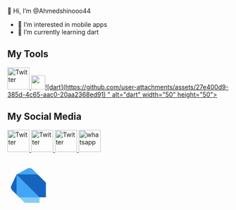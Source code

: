  👋 Hi, I’m @Ahmedshinooo44
- 👀 I’m interested in mobile apps
- 🌱 I’m currently learning dart
<h2 align="left">My Tools</h2>

<div align="left">
      <a href="https://www.facebook.com/ahmedjimmy2020" target="_blank">
    <img src="https://raw.githubusercontent.com/maurodesouza/profile-readme-generator/master/src/assets/icons/social/facebook/default.svg" alt="Twitter" width="50" height="50">
    </a>
      <a href="![dart](https://github.com/user-attachments/assets/09687fe4-4f21-4f91-a006-a8db087bc101)-">
     <img src="<svg fill="none" height="32" width="32" xmlns="http://www.w3.org/2000/svg"><path d="m16.739 2.037a1.314 1.314 0 0 0 -.916.377l-.013.01-8.59 4.965 8.566 8.566v.006l10.3 10.3 1.963-3.536-7.081-16.997-3.3-3.3a1.307 1.307 0 0 0 -.927-.388z" fill="#66c3fa"/><path d="m7.25 7.35-4.962 8.581-.01.013a1.3 1.3 0 0 0 .009 1.843l4.113 4.113 16.084 6.327 3.636-2.02-.1-.1h-.025l-10.083-10.1h-.012z" fill="#215896"/><path d="m7.192 7.362 8.764 8.773h.013l10.087 10.1 3.839-.732.005-11.363-4.054-3.973a6.52 6.52 0 0 0 -3.624-1.616v-.044z" fill="#235997"/><path d="m7.256 7.411 8.768 8.768v.013l10.092 10.092-.734 3.839h-11.36l-3.971-4.056a6.522 6.522 0 0 1 -1.614-3.625h-.044z" fill="#58b6f0"/></svg>![dart](https://github.com/user-attachments/assets/27e400d9-385d-4c65-aac0-20aa2368ed91)
" alt="dart" width="50" height="50">
    </a>


</div>


<h2 align="left">My Social Media</h2>

<div align="left">
      <a href="https://www.facebook.com/ahmedjimmy2020" target="_blank">
    <img src="https://raw.githubusercontent.com/maurodesouza/profile-readme-generator/master/src/assets/icons/social/facebook/default.svg" alt="Twitter" width="50" height="50">
    </a>
      <a href="https://www.linkedin.com/in/ahmed-shinoo-60694a277/">
    <img src="https://raw.githubusercontent.com/maurodesouza/profile-readme-generator/master/src/assets/icons/social/linkedin/default.svg" alt="Twitter" width="50" height="50">
    </a>
    <a href="https://x.com/AShinooo44">
    <img src="https://raw.githubusercontent.com/maurodesouza/profile-readme-generator/master/src/assets/icons/social/twitter/default.svg" alt="Twitter" width="50" height="50">
    </a>
          <a href="https://wa.me/+201068814337">
    <img src="https://raw.githubusercontent.com/maurodesouza/profile-readme-generator/master/src/assets/icons/social/whatsapp/default.svg" alt="whatsapp" width="50" height="50">
    </a>
</div>

###


<svg xmlns="http://www.w3.org/2000/svg" x="0px" y="0px" width="100" height="100" viewBox="0 0 48 48">
<path fill="#1565c0" d="M10,12l3,25l-8.019-8.019c-1.189-1.189-1.508-2.996-0.796-4.52L10,12z"></path><path fill="#42a5f5" d="M27.319,6.319C26.474,5.474,25.329,5,24.135,5c-0.745,0-1.479,0.185-2.135,0.538L10,12v20.343 c0,1.061,0.421,2.078,1.172,2.828L13,37h22v-5l7-11L27.319,6.319z"></path><path fill="#1565c0" d="M10,12h21.343c1.061,0,2.078,0.421,2.828,1.172L42,21v16h-7L10,12z"></path><polygon fill="#85cbf8" points="35,37 13,37 19,43 35,43"></polygon>
</svg>
